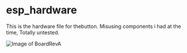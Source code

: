 # esp_hardware
This is the hardware file for thebutton. Misusing components i had at the time, Totally untested.

![Image of BoardRevA](https://github.com/murf0/esp_hardware/BoardRevA.png)
